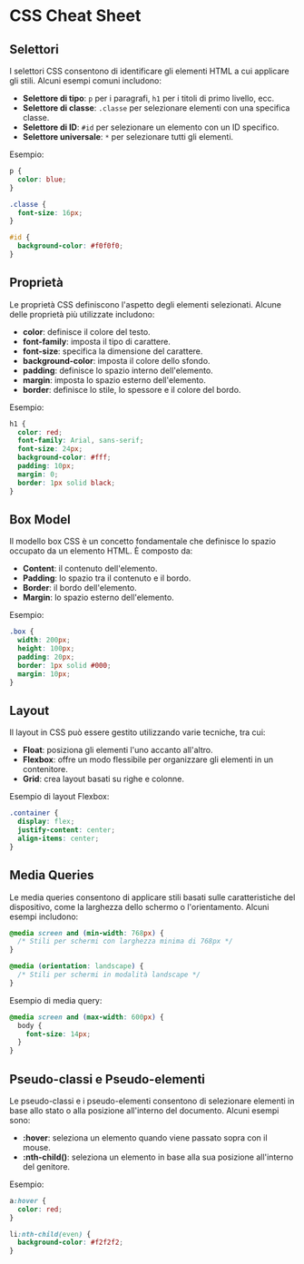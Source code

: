 # CSS Cheat Sheet

## Selettori

I selettori CSS consentono di identificare gli elementi HTML a cui applicare gli stili. Alcuni esempi comuni includono:

- **Selettore di tipo**: `p` per i paragrafi, `h1` per i titoli di primo livello, ecc.
- **Selettore di classe**: `.classe` per selezionare elementi con una specifica classe.
- **Selettore di ID**: `#id` per selezionare un elemento con un ID specifico.
- **Selettore universale**: `*` per selezionare tutti gli elementi.

Esempio:
```css
p {
  color: blue;
}

.classe {
  font-size: 16px;
}

#id {
  background-color: #f0f0f0;
}
```

## Proprietà

Le proprietà CSS definiscono l'aspetto degli elementi selezionati. Alcune delle proprietà più utilizzate includono:

- **color**: definisce il colore del testo.
- **font-family**: imposta il tipo di carattere.
- **font-size**: specifica la dimensione del carattere.
- **background-color**: imposta il colore dello sfondo.
- **padding**: definisce lo spazio interno dell'elemento.
- **margin**: imposta lo spazio esterno dell'elemento.
- **border**: definisce lo stile, lo spessore e il colore del bordo.

Esempio:
```css
h1 {
  color: red;
  font-family: Arial, sans-serif;
  font-size: 24px;
  background-color: #fff;
  padding: 10px;
  margin: 0;
  border: 1px solid black;
}
```

## Box Model

Il modello box CSS è un concetto fondamentale che definisce lo spazio occupato da un elemento HTML. È composto da:

- **Content**: il contenuto dell'elemento.
- **Padding**: lo spazio tra il contenuto e il bordo.
- **Border**: il bordo dell'elemento.
- **Margin**: lo spazio esterno dell'elemento.

Esempio:
```css
.box {
  width: 200px;
  height: 100px;
  padding: 20px;
  border: 1px solid #000;
  margin: 10px;
}
```

## Layout

Il layout in CSS può essere gestito utilizzando varie tecniche, tra cui:

- **Float**: posiziona gli elementi l'uno accanto all'altro.
- **Flexbox**: offre un modo flessibile per organizzare gli elementi in un contenitore.
- **Grid**: crea layout basati su righe e colonne.

Esempio di layout Flexbox:
```css
.container {
  display: flex;
  justify-content: center;
  align-items: center;
}
```

## Media Queries

Le media queries consentono di applicare stili basati sulle caratteristiche del dispositivo, come la larghezza dello schermo o l'orientamento. Alcuni esempi includono:

```css
@media screen and (min-width: 768px) {
  /* Stili per schermi con larghezza minima di 768px */
}

@media (orientation: landscape) {
  /* Stili per schermi in modalità landscape */
}
```

Esempio di media query:
```css
@media screen and (max-width: 600px) {
  body {
    font-size: 14px;
  }
}
```

## Pseudo-classi e Pseudo-elementi

Le pseudo-classi e i pseudo-elementi consentono di selezionare elementi in base allo stato o alla posizione all'interno del documento. Alcuni esempi sono:

- **:hover**: seleziona un elemento quando viene passato sopra con il mouse.
- **:nth-child()**: seleziona un elemento in base alla sua posizione all'interno del genitore.

Esempio:
```css
a:hover {
  color: red;
}

li:nth-child(even) {
  background-color: #f2f2f2;
}
